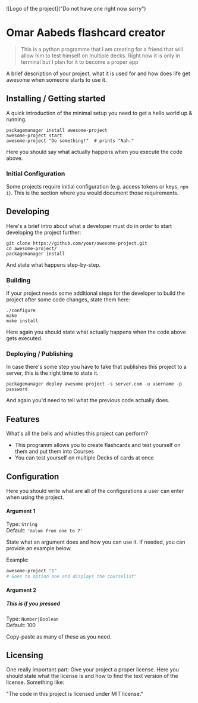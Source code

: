 ![Logo of the project]("Do not have one right now sorry")

# Omar Aabeds flashcard creator
> This is a python programme that I am creating for a friend that will allow
> him to test himself on multiple decks. Right now it is only in terminal but
> I plan for it to become a proper app

A brief description of your project, what it is used for and how does life get
awesome when someone starts to use it.

## Installing / Getting started

A quick introduction of the minimal setup you need to get a hello world up &
running.

```shell
packagemanager install awesome-project
awesome-project start
awesome-project "Do something!"  # prints "Nah."
```

Here you should say what actually happens when you execute the code above.

### Initial Configuration

Some projects require initial configuration (e.g. access tokens or keys, `npm i`).
This is the section where you would document those requirements.

## Developing

Here's a brief intro about what a developer must do in order to start developing
the project further:

```shell
git clone https://github.com/your/awesome-project.git
cd awesome-project/
packagemanager install
```

And state what happens step-by-step.

### Building

If your project needs some additional steps for the developer to build the
project after some code changes, state them here:

```shell
./configure
make
make install
```

Here again you should state what actually happens when the code above gets
executed.

### Deploying / Publishing

In case there's some step you have to take that publishes this project to a
server, this is the right time to state it.

```shell
packagemanager deploy awesome-project -s server.com -u username -p password
```

And again you'd need to tell what the previous code actually does.

## Features

What's all the bells and whistles this project can perform?
* This programm allows you to create flashcards and test yourself on them and put them into Courses
* You can test yourself on multiple Decks of cards at once


## Configuration

Here you should write what are all of the configurations a user can enter when
using the project.

#### Argument 1
Type: `String`  
Default: `'Value from one to 7'`

State what an argument does and how you can use it. If needed, you can provide
an example below.

Example:
```bash
awesome-project "1"  
# Goes to option one and displays the courselist"
```

#### Argument 2
##### This is if you pressed
Type: `Number|Boolean`  
Default: 100

Copy-paste as many of these as you need.


## Licensing

One really important part: Give your project a proper license. Here you should
state what the license is and how to find the text version of the license.
Something like:

"The code in this project is licensed under MIT license."
